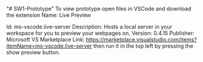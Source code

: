 "# SW1-Prototype" 
To view prototype open files in VSCode and download the extension Name: Live Preview 

Id: ms-vscode.live-server
Description: Hosts a local server in your workspace for you to preview your webpages on.
Version: 0.4.15
Publisher: Microsoft
VS Marketplace Link: https://marketplace.visualstudio.com/items?itemName=ms-vscode.live-server
then run it in the top left by pressing the show preview button.

